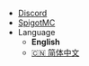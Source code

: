 * <i class="fab fa-discord"></i> [Discord](https://discord.gg/3C4qeG8XhE)
* [SpigotMC](https://www.spigotmc.org/resources/libertybans.81063/)
* <i class="fas fa-language"></i> Language
  * **English**
  * [:cn: 简体中文](/zh-cn/)
